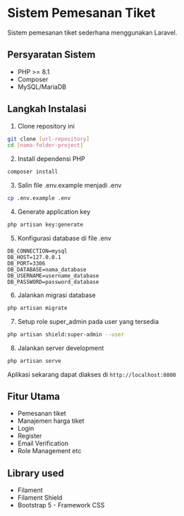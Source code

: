 # Sistem Pemesanan Tiket

Sistem pemesanan tiket sederhana menggunakan Laravel.

## Persyaratan Sistem

- PHP >= 8.1
- Composer
- MySQL/MariaDB

## Langkah Instalasi

1. Clone repository ini
```bash
git clone [url-repository]
cd [nama-folder-project]
```

2. Install dependensi PHP
```bash
composer install
```

3. Salin file .env.example menjadi .env
```bash
cp .env.example .env
```

4. Generate application key
```bash
php artisan key:generate
```

5. Konfigurasi database di file .env
```env
DB_CONNECTION=mysql
DB_HOST=127.0.0.1
DB_PORT=3306
DB_DATABASE=nama_database
DB_USERNAME=username_database
DB_PASSWORD=password_database
```

6. Jalankan migrasi database
```bash
php artisan migrate
```

7. Setup role super_admin pada user yang tersedia 
```bash
php artisan shield:super-admin --user
```

8. Jalankan server development
```bash
php artisan serve
```

Aplikasi sekarang dapat diakses di `http://localhost:8000`

## Fitur Utama

- Pemesanan tiket
- Manajemen harga tiket
- Login
- Register
- Email Verification
- Role Management
etc

## Library used
- Filament
- Filament Shield
- Bootstrap 5 - Framework CSS
